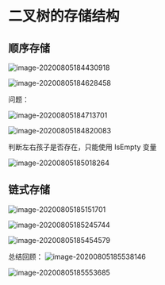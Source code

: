 # 二叉树的存储结构

## 顺序存储

![image-20200805184430918](https://cdn.jsdelivr.net/gh/KimYangOfCat/MyPicStorage/2021-CSPostgraduate-408/20200810013411.jpg)

![image-20200805184628458](https://cdn.jsdelivr.net/gh/KimYangOfCat/MyPicStorage/2021-CSPostgraduate-408/20200810013416.jpg)

问题：

![image-20200805184713701](https://cdn.jsdelivr.net/gh/KimYangOfCat/MyPicStorage/2021-CSPostgraduate-408/20200810013420.jpg)

![image-20200805184820083](https://cdn.jsdelivr.net/gh/KimYangOfCat/MyPicStorage/2021-CSPostgraduate-408/20200810013424.jpg)

判断左右孩子是否存在，只能使用 IsEmpty 变量

![image-20200805185018264](https://cdn.jsdelivr.net/gh/KimYangOfCat/MyPicStorage/2021-CSPostgraduate-408/20200810013429.jpg)

## 链式存储

![image-20200805185151701](https://cdn.jsdelivr.net/gh/KimYangOfCat/MyPicStorage/2021-CSPostgraduate-408/20200810013434.jpg)

![image-20200805185245744](https://cdn.jsdelivr.net/gh/KimYangOfCat/MyPicStorage/2021-CSPostgraduate-408/20200810013447.jpg)

![image-20200805185454579](https://cdn.jsdelivr.net/gh/KimYangOfCat/MyPicStorage/2021-CSPostgraduate-408/20200810013455.jpg)

总结回顾：
![image-20200805185538146](https://cdn.jsdelivr.net/gh/KimYangOfCat/MyPicStorage/2021-CSPostgraduate-408/20200810013555.jpg)

![image-20200805185553685](https://cdn.jsdelivr.net/gh/KimYangOfCat/MyPicStorage/2021-CSPostgraduate-408/20200810013603.jpg)

